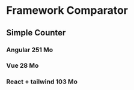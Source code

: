 # Framework Comparator

## Simple Counter
### Angular 251 Mo
### Vue 28 Mo
### React + tailwind 103 Mo